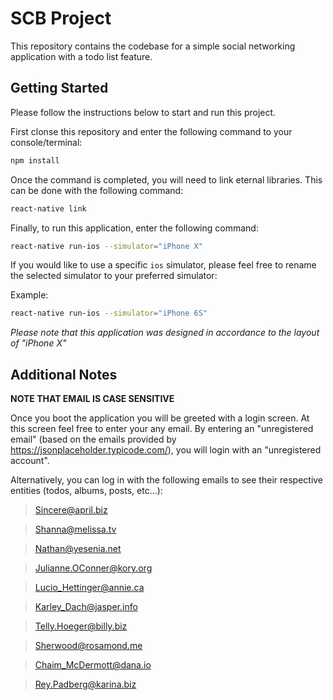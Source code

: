 # SCB Project

This repository contains the codebase for a simple social 
networking application with a todo list feature.

## Getting Started

Please follow the instructions below to start and run this project.

First clonse this repository and enter the following command to your console/terminal:
```bash
npm install
```

Once the command is completed, you will need to link eternal libraries. This can be done with the following command:
```bash
react-native link
```

Finally, to run this application, enter the following command:
```bash
react-native run-ios --simulator="iPhone X"
```

If you would like to use a specific `ios` simulator, please feel free to rename the selected simulator to your preferred simulator:

Example:
```bash
react-native run-ios --simulator="iPhone 6S"
```

_Please note that this application was designed in accordance to the layout of "iPhone X"_

## Additional Notes

**NOTE THAT EMAIL IS CASE SENSITIVE**

Once you boot the application you will be greeted with a login screen. At this screen feel free to enter your any email. By entering an "unregistered email" (based on the emails provided by https://jsonplaceholder.typicode.com/), you will login with an "unregistered account".

Alternatively, you can log in with the following emails to see their respective entities (todos, albums, posts, etc...):

> Sincere@april.biz

> Shanna@melissa.tv

> Nathan@yesenia.net

> Julianne.OConner@kory.org

> Lucio_Hettinger@annie.ca

> Karley_Dach@jasper.info

> Telly.Hoeger@billy.biz

> Sherwood@rosamond.me

> Chaim_McDermott@dana.io

> Rey.Padberg@karina.biz
